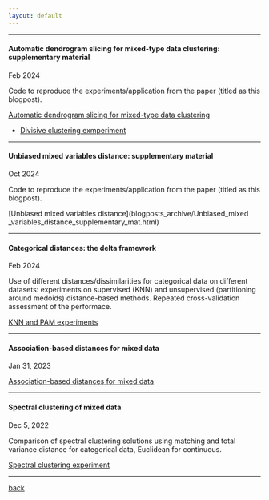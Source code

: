 ```yaml
---
layout: default
---
```



---------------------

#### Automatic dendrogram slicing for mixed-type data clustering: supplementary material

Feb 2024

Code to reproduce the experiments/application from the paper (titled as this blogpost).

[Automatic dendrogram slicing for mixed-type data clustering](blogposts_archive/SR_despota_mix_supplementary.html)

- [Divisive clustering exmperiment](blogposts_archive/divisive_sim.html)


---------------------

#### Unbiased mixed variables distance: supplementary material

Oct 2024

Code to reproduce the experiments/application from the paper (titled as this blogpost).

[Unbiased mixed variables distance](blogposts_archive/Unbiased_mixed _variables_distance_supplementary_mat.html)




---------------------

#### Categorical distances: the delta framework

Feb 2024

Use of different distances/dissimilarities for categorical data on different datasets: experiments on supervised (KNN) and unsupervised (partitioning around medoids) distance-based methods. Repeated cross-validation assessment of the performace.

[KNN and PAM experiments](blogposts_archive/delta_framework_experiment_for_pattern_recognition.html)


<!-- ---------------------


#### On the top-down vs bottom-up dendrogram

Apr 29, 2023

[small time experiments](blogposts_archive/custom_hclust_check.html)
 -->

---------------------

#### Association-based distances for mixed data

Jan 31, 2023

[Association-based distances for mixed data](blogposts_archive/computing_delta_for_mixed_data.html)

---------------------

#### Spectral clustering of mixed data

Dec 5, 2022

Comparison of spectral clustering solutions using matching and total variance distance for categorical data, Euclidean for continuous.

[Spectral clustering experiment](blogposts_archive/spectral_clust_mixed.html)

---------------------

[back](./)
